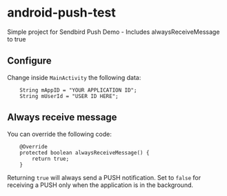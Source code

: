 # android-push-test

Simple project for Sendbird Push Demo - Includes alwaysReceiveMessage to true

## Configure

Change inside ```MainActivity``` the following data:

```
    String mAppID = "YOUR APPLICATION ID";
    String mUserId = "USER ID HERE";
```


## Always receive message

You can override the following code:

```
    @Override
    protected boolean alwaysReceiveMessage() {
        return true;
    }
```

Returning ```true``` will always send a PUSH notification.
Set to ```false``` for receiving a PUSH only when the application is in the background.

